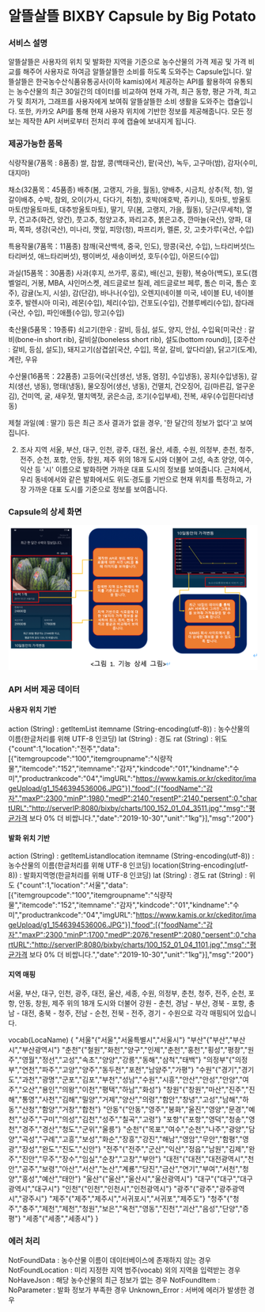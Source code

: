# 알뜰살뜰 BIXBY Capsule  by Big Potato

### 서비스 설명

알뜰살뜰은 사용자의 위치 및 발화한 지역을 기준으로 농수산물의 가격 제공 및 가격 비교를 해주어 사용자로 하여금 알뜰살뜰한 소비를 하도록 도와주는 Capsule입니다.
알뜰살뜰은 한국농수산식품유통공사(이하 kamis)에서 제공하는 API를 활용하여 유통되는 농수산물의 최근 30일간의 데이터를 비교하여 현재 가격, 최근 동향, 평균 가격, 최고가 및 최저가, 그래프를 사용자에게 보여줘 알뜰살뜰한 소비 생활을 도와주는 캡슐입니다. 또한, 카카오 API를 통해 현재 사용자 위치에 기반한 정보를 제공해줍니다. 모든 정보는 제작한 API 서버로부터 전처리 후에 캡슐에 보내지게 됩니다.



###  제공가능한 품목
식량작물(7품목 : 8품종)
쌀, 찹쌀, 콩(백태국산), 팥(국산), 녹두, 고구마(밤), 감자(수미, 대지마)

채소(32품목：45품종)
배추(봄, 고랭지, 가을, 월동), 양배추, 시금치, 상추(적, 청), 얼갈이배추, 수박, 참외, 오이(가시, 다다기, 취청), 호박(애호박, 쥬키니), 토마토, 방울토마토(방울토마토, 대추방울토마토), 딸기, 무(봄, 고랭지, 가을, 월동), 당근(무세척), 열무, 건고추(화건, 양건), 풋고추, 청양고추, 꽈리고추, 붉은고추, 깐마늘(국산), 양파, 대파, 쪽파, 생강(국산), 미나리, 깻잎, 피망(청), 파프리카, 멜론, 갓, 고춧가루(국산, 수입)

특용작물(7품목：11품종)
참깨(국산백색, 중국, 인도), 땅콩(국산, 수입), 느타리버섯(느타리버섯, 애느타리버섯), 팽이버섯, 새송이버섯, 호두(수입), 아몬드(수입)

과실(15품목：30품종)
사과(후지, 쓰가루, 홍로), 배(신고, 원황), 복숭아(백도), 포도(캠벨얼리, 거봉, MBA, 샤인머스켓, 레드글로브 칠레, 레드글로브 페루, 톰슨 미국, 톰슨 호주), 감귤(노지, 시설), 감(단감), 바나나(수입), 오렌지(네이블 미국, 네이블 EU, 네이블 호주, 발렌시아 미국), 레몬(수입), 체리(수입), 건포도(수입), 건블루베리(수입), 참다래(국산, 수입), 파인애플(수입), 망고(수입)

축산물(5품목：19종류)
쇠고기(한우 : 갈비, 등심, 설도, 양지, 안심, 수입육[미국산 : 갈비(bone-in short rib), 갈비살(boneless short rib), 설도(bottom round)], [호주산 : 갈비, 등심, 설도]), 돼지고기(삼겹살[국산, 수입], 목살, 갈비, 앞다리살), 닭고기(도계), 계란, 우유

수산물(16품목：22품종)
고등어(국산[생선, 냉동, 염장], 수입냉동), 꽁치(수입냉동), 갈치(생선, 냉동), 명태(냉동), 물오징어(생선, 냉동), 건멸치, 건오징어, 김(마른김, 얼구운김), 건미역, 굴, 새우젓, 멸치액젓, 굵은소금, 조기(수입부세), 전복, 새우(수입흰다리냉동)

제철 과일(예 : 딸기) 등은 최근 조사 결과가 없을 경우, '한 달간의 정보가 없다'고 보여집니다.

2) 조사 지역
서울, 부산, 대구, 인천, 광주, 대전, 울산, 세종, 수원, 의정부, 춘천, 청주, 전주, 순천, 포항, 안동, 창원, 제주
위의 18개 도시와 더불어 고성, 속초 양양, 여수, 익산 등 '시' 이름으로 발화하면 가까운 대표 도시의 정보를 보여줍니다.
근처에서, 우리 동네에서와 같은 발화에서도 위도·경도를 기반으로 현재 위치를 특정하고, 가장 가까운 대표 도시를 기준으로 정보를 보여줍니다.

### Capsule의 상세 화면

![1](images/1.png)



### API 서버 제공 데이터

#### 사용자 위치 기반 
action (String) : getItemList
itemname (String-encoding(utf-8)) : 농수산물의 이름(한글처리를 위해 UTF-8 인코딩)
lat (String) : 경도
rat (String) : 위도
{"count":1,"location":"전주","data":[{"itemgroupcode":"100","itemgroupname":"식량작물","itemcode":"152","itemname":"감자","kindcode":"01","kindname":"수미","productrankcode":"04","imgURL":"https://www.kamis.or.kr/ckeditor/imageUpload/g1_1546394536006.JPG"}],"food":[{"foodName":"감자","maxP":2300,"minP":1980,"medP":2140,"resentP":2140,"persent":0,"chartURL":"http://serverIP:8080/bixby/charts/100_152_01_04_3511.jpg","msg":"평균가격 보다 0% 더 비쌉니다.","date":"2019-10-30","unit":"1kg"}],"msg":"200"}



#### 발화 위치 기반

action (String) : getItemListandlocation
itemname (String-encoding(utf-8)) : 농수산물의 이름(한글처리를 위해 UTF-8 인코딩)
location(String-encoding(utf-8)) : 발화지역명(한글처리를 위해 UTF-8 인코딩)
lat (String) : 경도
rat (String) : 위도
{"count":1,"location":"서울","data":[{"itemgroupcode":"100","itemgroupname":"식량작물","itemcode":"152","itemname":"감자","kindcode":"01","kindname":"수미","productrankcode":"04","imgURL":"https://www.kamis.or.kr/ckeditor/imageUpload/g1_1546394536006.JPG"}],"food":[{"foodName":"감자","maxP":2300,"minP":1700,"medP":2076,"resentP":2080,"persent":0,"chartURL":"http://serverIP:8080/bixby/charts/100_152_01_04_1101.jpg","msg":"평균가격 보다 0% 더 비쌉니다.","date":"2019-10-30","unit":"1kg"}],"msg":"200"}



#### 지역 매핑
서울, 부산, 대구, 인천, 광주, 대전, 울산, 세종, 수원, 의정부, 춘천, 청주, 전주, 순천, 포항, 안동, 창원, 제주
위의 18개 도시와 더불어 강원 - 춘천, 경남 - 부산, 경북 - 포항, 충남 - 대전, 충북 - 청주, 전남 - 순천, 전북 - 전주, 경기 - 수원으로 각각 매핑되어 
있습니다.

vocab(LocaName) {
"서울"{"서울","서울특별시","서울시"}
"부산"{"부산","부산시","부산광역시"}
"춘천"{"철원","화천","양구","인제","춘천","홍천","횡성","평창","원주","영월","정선","고성","속초","양양","강릉","동해","삼척","태백"}
"의정부"{"의정부","연천","파주","고양","양주","동두천","포천","남양주","가평"}
"수원"{"경기","경기도","과천","광명","군포","김포","부천","성남","수원","시흥","안산","안성","안양","여주","오산","용인","의왕","이천","평택","하남","화성"}
"창원"{"창원","마산","진주","진해","통영","사천","김해","밀양","거제","양산","의령","함안","창녕","고성","남해","하동","산청","함양","거창","합천"}
"안동"{"안동","영주","봉화","울진","영양","문경","예천","상주","구미","의성","김천","성주","칠곡","고령"}
"포항"{"포항","영덕","청송","영천","경주","경산","청도","군위","울릉"}
"순천"{"목포","여수","순천","나주","광양","담양","곡성","구례","고흥","보성","화순","장흥","강진","해남","영암","무안","함평","영광","장성","완도","진도","신안"}
"전주"{"전주","군산","익산","정읍","남원","김제","완주","진안","무주","장수","임실","순창","고창","부안"}
"대전"{"대전","대전광역시","천안","공주","보령","아산","서산","논산","계룡","당진","금산","연기","부여","서천","청양","홍성","예산","태안"}
"울산"{"울산","울산시","울산광역시"}
"대구"{"대구","대구광역시","대구시"}
"인천"{"인천","인천시","인천광역시"}
"광주"{"광주","광주광역시","광주시"}
"제주"{"제주","제주시","서귀포시","서귀포","제주도"}
"청주"{"청주","충주","제천","제천","청원","보은","옥천","영동","진천","괴산","음성","단양","증평"}
"세종"{"세종","세종시"}
}



### 에러 처리

NotFoundData : 농수산물 이름이 데이터베이스에 존재하지 않는 경우
NotFoundLocation : 미리 지정한 지역 범주(vocab) 외의 지역을 입력받는 경우
NoHaveJson : 해당 농수산물의 최근 정보가 없는 경우
NotFoundItem : NoParameter : 발화 정보가 부족한 경우
Unknown_Error : 서버에 에러가 발생한 경우
